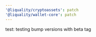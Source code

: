 ```yaml
---
'@liquality/cryptoassets': patch
'@liquality/wallet-core': patch
---
```


test: testing bump versions with beta tag
